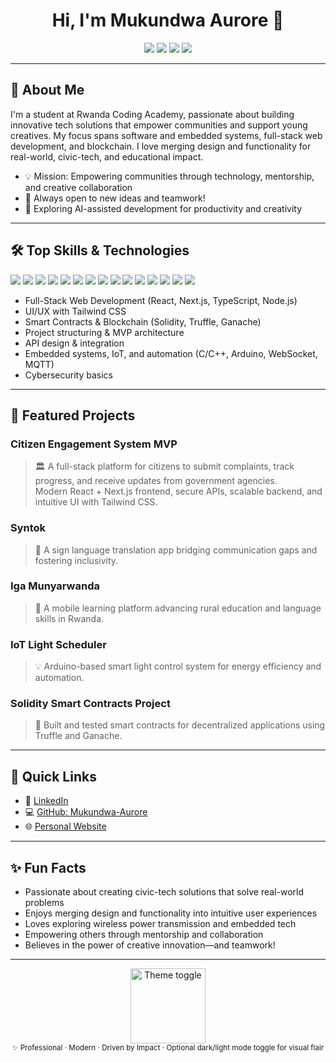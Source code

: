<!-- Profile README for Mukundwa-Aurore -->

<h1 align="center">Hi, I'm Mukundwa Aurore 👋</h1>

<p align="center">
  <img src="https://img.shields.io/badge/Student-Rwanda%20Coding%20Academy-blue?style=flat-square" />
  <img src="https://img.shields.io/badge/Software%20&%20Embedded%20Systems%20Dev-4B8BBE?style=flat-square" />
  <img src="https://img.shields.io/badge/Full--Stack%20Web%20Developer-61DAFB?style=flat-square&logo=react" />
  <img src="https://img.shields.io/badge/Community%20Empowerment-9B59B6?style=flat-square" />
</p>

---

## 🚀 About Me

I'm a student at Rwanda Coding Academy, passionate about building innovative tech solutions that empower communities and support young creatives. My focus spans software and embedded systems, full-stack web development, and blockchain. I love merging design and functionality for real-world, civic-tech, and educational impact.

- 💡 Mission: Empowering communities through technology, mentorship, and creative collaboration
- 🤝 Always open to new ideas and teamwork!
- 👀 Exploring AI-assisted development for productivity and creativity

---

## 🛠️ Top Skills & Technologies

<p>
  <img src="https://img.shields.io/badge/React%20Native-61DAFB?style=flat-square&logo=react" />
  <img src="https://img.shields.io/badge/React-61DAFB?style=flat-square&logo=react" />
  <img src="https://img.shields.io/badge/Next.js-000000?style=flat-square&logo=nextdotjs" />
  <img src="https://img.shields.io/badge/TypeScript-3178C6?style=flat-square&logo=typescript&logoColor=white" />
  <img src="https://img.shields.io/badge/JavaScript-F7DF1E?style=flat-square&logo=javascript&logoColor=black" />
  <img src="https://img.shields.io/badge/Node.js-339933?style=flat-square&logo=node.js&logoColor=white" />
  <img src="https://img.shields.io/badge/Tailwind_CSS-38B2AC?style=flat-square&logo=tailwind-css&logoColor=white" />
  <img src="https://img.shields.io/badge/Solidity-363636?style=flat-square&logo=solidity&logoColor=white" />
  <img src="https://img.shields.io/badge/Truffle-5E464D?style=flat-square&logo=truffle&logoColor=white" />
  <img src="https://img.shields.io/badge/Ganache-F2A900?style=flat-square&logo=ethereum&logoColor=white" />
  <img src="https://img.shields.io/badge/C/C++-00599C?style=flat-square&logo=cplusplus&logoColor=white" />
  <img src="https://img.shields.io/badge/Arduino-00979D?style=flat-square&logo=arduino&logoColor=white" />
  <img src="https://img.shields.io/badge/WebSocket-35495E?style=flat-square" />
  <img src="https://img.shields.io/badge/MQTT-660066?style=flat-square" />
  <img src="https://img.shields.io/badge/Cybersecurity-Basics-green?style=flat-square" />
</p>

- Full-Stack Web Development (React, Next.js, TypeScript, Node.js)
- UI/UX with Tailwind CSS
- Smart Contracts & Blockchain (Solidity, Truffle, Ganache)
- Project structuring & MVP architecture
- API design & integration
- Embedded systems, IoT, and automation (C/C++, Arduino, WebSocket, MQTT)
- Cybersecurity basics

---

## 🌟 Featured Projects

### Citizen Engagement System MVP
> 🏛️ A full-stack platform for citizens to submit complaints, track progress, and receive updates from government agencies.  
> Modern React + Next.js frontend, secure APIs, scalable backend, and intuitive UI with Tailwind CSS.

### Syntok
> 👋 A sign language translation app bridging communication gaps and fostering inclusivity.

### Iga Munyarwanda
> 📱 A mobile learning platform advancing rural education and language skills in Rwanda.

### IoT Light Scheduler
> 💡 Arduino-based smart light control system for energy efficiency and automation.

### Solidity Smart Contracts Project
> 🔗 Built and tested smart contracts for decentralized applications using Truffle and Ganache.

---

## 👤 Quick Links

- 🔗 [LinkedIn](#) <!-- Add your actual LinkedIn profile link -->
- 💻 [GitHub: Mukundwa-Aurore](https://github.com/Mukundwa-Aurore)
- 🌐 [Personal Website](https://www.thecn.com/MA3358)

---

## ✨ Fun Facts

- Passionate about creating civic-tech solutions that solve real-world problems
- Enjoys merging design and functionality into intuitive user experiences
- Loves exploring wireless power transmission and embedded tech
- Empowering others through mentorship and collaboration
- Believes in the power of creative innovation—and teamwork!

---

<p align="center">
  <img src="https://github.com/Mukundwa-Aurore/Mukundwa-Aurore/raw/main/assets/darklight-toggle.gif" width="120" alt="Theme toggle" /><br>
  <sub>✨ Professional · Modern · Driven by Impact · Optional dark/light mode toggle for visual flair</sub>
</p>

<!-- Optional: Add theme toggle instructions, or a real toggle if using GitHub Profile README frameworks -->
